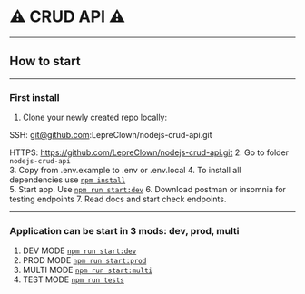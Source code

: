 # ⚠️ CRUD API ⚠️

---

## How to start

---

### First install
1. Clone your newly created repo locally:   

SSH: git@github.com:LepreClown/nodejs-crud-api.git

HTTPS: https://github.com/LepreClown/nodejs-crud-api.git
2. Go to folder `nodejs-crud-api`  
3. Copy from .env.example to .env or .env.local
4. To install all dependencies use [`npm install`](https://docs.npmjs.com/cli/install)  
5. Start app. Use [`npm run start:dev`]()
6. Download postman or insomnia  for testing endpoints
7. Read docs and start check endpoints.

---

### Application can be start in 3 mods: dev, prod, multi

1. DEV MODE [`npm run start:dev`]()
2. PROD MODE [`npm run start:prod`]()
3. MULTI MODE [`npm run start:multi`]() 
4. TEST MODE [`npm run tests`]()
